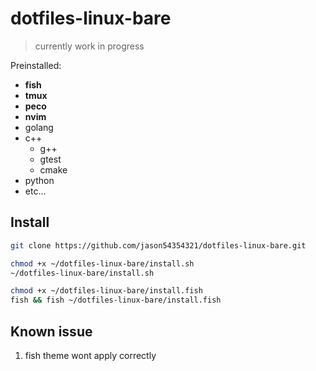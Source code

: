 # dotfiles-linux-bare
> currently work in progress

Preinstalled:
* **fish**
* **tmux**
* **peco**
* **nvim**
* golang
* c++
  * g++
  * gtest
  * cmake
* python
* etc...

## Install
```bash
git clone https://github.com/jason54354321/dotfiles-linux-bare.git

chmod +x ~/dotfiles-linux-bare/install.sh 
~/dotfiles-linux-bare/install.sh 

chmod +x ~/dotfiles-linux-bare/install.fish
fish && fish ~/dotfiles-linux-bare/install.fish
```

## Known issue
1. fish theme wont apply correctly
